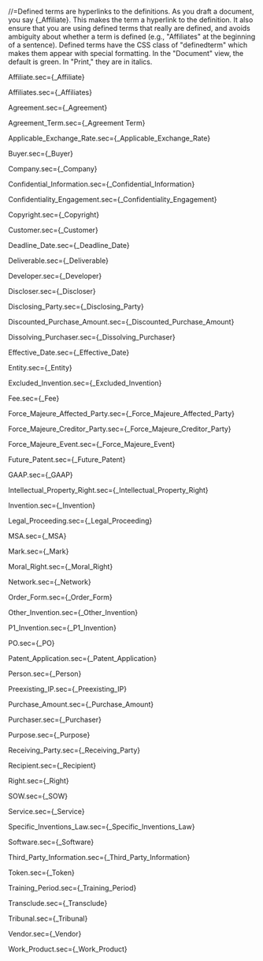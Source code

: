//=Defined terms are hyperlinks to the definitions.  As you draft a document, you say {_Affiliate}.  This makes the term a hyperlink to the definition.  It also ensure that you are using defined terms that really are defined, and avoids ambiguity about whether a term is defined (e.g., "Affiliates" at the beginning of a sentence).  Defined terms have the CSS class of "definedterm" which makes them appear with special formatting.  In the "Document" view, the default is green.  In "Print," they are in italics.

Affiliate.sec={_Affiliate}

Affiliates.sec={_Affiliates}

Agreement.sec={_Agreement}

Agreement_Term.sec={_Agreement Term}

Applicable_Exchange_Rate.sec={_Applicable_Exchange_Rate}

Buyer.sec={_Buyer}

Company.sec={_Company}

Confidential_Information.sec={_Confidential_Information}

Confidentiality_Engagement.sec={_Confidentiality_Engagement}

Copyright.sec={_Copyright}

Customer.sec={_Customer}

Deadline_Date.sec={_Deadline_Date}

Deliverable.sec={_Deliverable}

Developer.sec={_Developer}

Discloser.sec={_Discloser}

Disclosing_Party.sec={_Disclosing_Party}

Discounted_Purchase_Amount.sec={_Discounted_Purchase_Amount}

Dissolving_Purchaser.sec={_Dissolving_Purchaser}

Effective_Date.sec={_Effective_Date}

Entity.sec={_Entity}

Excluded_Invention.sec={_Excluded_Invention}

Fee.sec={_Fee}

Force_Majeure_Affected_Party.sec={_Force_Majeure_Affected_Party}

Force_Majeure_Creditor_Party.sec={_Force_Majeure_Creditor_Party}

Force_Majeure_Event.sec={_Force_Majeure_Event}

Future_Patent.sec={_Future_Patent}

GAAP.sec={_GAAP}

Intellectual_Property_Right.sec={_Intellectual_Property_Right}

Invention.sec={_Invention}

Legal_Proceeding.sec={_Legal_Proceeding}

MSA.sec={_MSA}

Mark.sec={_Mark}

Moral_Right.sec={_Moral_Right}

Network.sec={_Network}

Order_Form.sec={_Order_Form}

Other_Invention.sec={_Other_Invention}

P1_Invention.sec={_P1_Invention}

PO.sec={_PO}

Patent_Application.sec={_Patent_Application}

Person.sec={_Person}

Preexisting_IP.sec={_Preexisting_IP}

Purchase_Amount.sec={_Purchase_Amount}

Purchaser.sec={_Purchaser}

Purpose.sec={_Purpose}

Receiving_Party.sec={_Receiving_Party}

Recipient.sec={_Recipient}

Right.sec={_Right}

SOW.sec={_SOW}

Service.sec={_Service}

Specific_Inventions_Law.sec={_Specific_Inventions_Law}

Software.sec={_Software}

Third_Party_Information.sec={_Third_Party_Information}

Token.sec={_Token}

Training_Period.sec={_Training_Period}

Transclude.sec={_Transclude}

Tribunal.sec={_Tribunal}

Vendor.sec={_Vendor}

Work_Product.sec={_Work_Product}